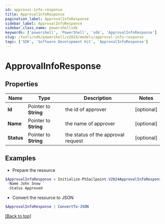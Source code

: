 ```yaml
---
id: approval-info-response
title: ApprovalInfoResponse
pagination_label: ApprovalInfoResponse
sidebar_label: ApprovalInfoResponse
sidebar_class_name: powershellsdk
keywords: ['powershell', 'PowerShell', 'sdk', 'ApprovalInfoResponse'] 
slug: /tools/sdk/powershell/v2024/models/approval-info-response
tags: ['SDK', 'Software Development Kit', 'ApprovalInfoResponse']
---
```



# ApprovalInfoResponse

## Properties

Name | Type | Description | Notes
------------ | ------------- | ------------- | -------------
**Id** |  Pointer to **String** | the id of approver | [optional] 
**Name** |  Pointer to **String** | the name of approver | [optional] 
**Status** |  Pointer to **String** | the status of the approval request | [optional] 

## Examples

- Prepare the resource
```powershell
$ApprovalInfoResponse = Initialize-PSSailpoint.V2024ApprovalInfoResponse  -Id 8a80828f643d484f01643e14202e2000 `
 -Name John Snow `
 -Status Approved
```

- Convert the resource to JSON
```powershell
$ApprovalInfoResponse | ConvertTo-JSON
```


[[Back to top]](#) 


